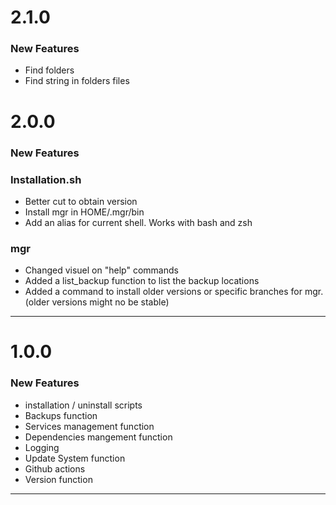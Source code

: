 # 2.1.0
### New Features

- Find folders
- Find string in folders files

# 2.0.0
### New Features

### Installation.sh

- Better cut to obtain version
- Install mgr in HOME/.mgr/bin
- Add an alias for current shell. Works with bash and zsh

### mgr

- Changed visuel on "help" commands
- Added a list_backup function to list the backup locations
- Added a command to install older versions or specific branches for mgr. (older versions might no be stable)


---

# 1.0.0

### New Features

- installation / uninstall scripts
- Backups function
- Services management function
- Dependencies mangement function
- Logging
- Update System function
- Github actions
- Version function

---